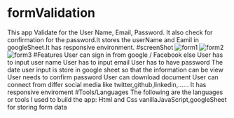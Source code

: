 # formValidation
This app Validate for the User Name, Email, Password. It also check for confirmation for the password.It stores the userName and Eamil in googleSheet.It has responsive environment.
#screenShot
![form1](https://user-images.githubusercontent.com/29287817/227903930-0b0d1fd1-b141-4a5b-a8d2-317ca2e0af67.JPG)
![form2](https://user-images.githubusercontent.com/29287817/227903954-e2c4d266-7e60-4035-878a-1824c8e6423b.JPG)
![form3](https://user-images.githubusercontent.com/29287817/227903965-11b0a775-2540-40e6-b79e-28d5faba8197.JPG)
#Features
User can sign in from google / Facebook else
User has to input user name 
User has to input email 
User has to have password 
The date user input is store in google sheet so that the information can be view 
User needs to confirm password
User can download document 
User can connect from differ social media like twitter,github,linkedin,......
It has responsive enviroment
#Tools/Languages
The following are the languages or tools I used to build the app: 
Html and Css vanillaJavaScript,googleSheet for storing form  data
